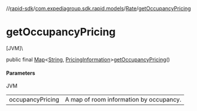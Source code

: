 //[rapid-sdk](../../../index.md)/[com.expediagroup.sdk.rapid.models](../index.md)/[Rate](index.md)/[getOccupancyPricing](get-occupancy-pricing.md)

# getOccupancyPricing

[JVM]\

public final [Map](https://docs.oracle.com/javase/8/docs/api/java/util/Map.html)&lt;[String](https://docs.oracle.com/javase/8/docs/api/java/lang/String.html), [PricingInformation](../-pricing-information/index.md)&gt;[getOccupancyPricing](get-occupancy-pricing.md)()

#### Parameters

JVM

| | |
|---|---|
| occupancyPricing | A map of room information by occupancy. |
